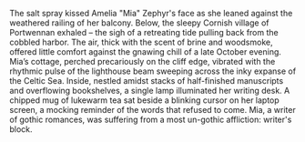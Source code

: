 The salt spray kissed Amelia "Mia" Zephyr's face as she leaned against the weathered railing of her balcony.  Below, the sleepy Cornish village of Portwennan exhaled – the sigh of a retreating tide pulling back from the cobbled harbor. The air, thick with the scent of brine and woodsmoke, offered little comfort against the gnawing chill of a late October evening.  Mia’s cottage, perched precariously on the cliff edge, vibrated with the rhythmic pulse of the lighthouse beam sweeping across the inky expanse of the Celtic Sea.  Inside, nestled amidst stacks of half-finished manuscripts and overflowing bookshelves, a single lamp illuminated her writing desk. A chipped mug of lukewarm tea sat beside a blinking cursor on her laptop screen, a mocking reminder of the words that refused to come.  Mia, a writer of gothic romances, was suffering from a most un-gothic affliction: writer's block.

